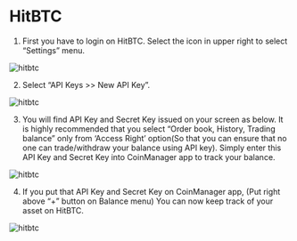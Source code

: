 # HitBTC

1. First you have to login on HitBTC. Select the icon in upper right to select “Settings” menu.

![hitbtc](/img/api-document/hitbtc-login.png)

2. Select “API Keys >> New API Key”.

![hitbtc](/img/api-document/hitbtc-newapi.png)

3. You will find API Key and Secret Key issued on your screen as below. It is highly recommended that you select “Order book, History, Trading balance” only from ‘Access Right’ option(So that you can ensure that no one can trade/withdraw your balance using API key). Simply enter this API Key and Secret Key into CoinManager app to track your balance.

![hitbtc](/img/api-document/hitbtc-findapi.png)

4. If you put that API Key and Secret Key on CoinManager app, (Put right above “+” button on Balance menu) You can now keep track of your asset on HitBTC.

![hitbtc](/img/api-document/hitbtc-keeptrack.png)
